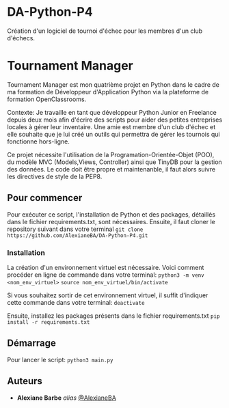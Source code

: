 # DA-Python-P4

Création d'un logiciel de tournoi d'échec pour les membres d'un club d'échecs.

# Tournament Manager

Tournament Manager est mon quatrième projet en Python dans le cadre de ma formation de Développeur d'Application Python via la plateforme de formation OpenClassrooms.

Contexte:
Je travaille en tant que développeur Python Junior en Freelance depuis deux mois afin d'écrire des scripts pour aider des petites entreprises locales à gérer leur inventaire.
Une amie est membre d'un club d'échec et elle souhaite que je lui créé un outils qui permettra de gérer les tournois qui fonctionne hors-ligne.

Ce projet nécessite l'utilisation de la Programation-Orientée-Objet (POO), du modèle MVC (Models,Views, Controller) ainsi que TinyDB pour la gestion des données.
Le code doit être propre et maintenanble, il faut alors suivre les directives de style de la PEP8.

## Pour commencer

Pour exécuter ce script, l'installation de Python et des packages, détaillés dans le fichier requirements.txt, sont nécessaires.
Ensuite, il faut cloner le repository suivant dans votre terminal
`git clone https://github.com/AlexianeBA/DA-Python-P4.git`

### Installation

La création d'un environnement virtuel est nécessaire. Voici comment procéder en ligne de commande dans votre terminal:
`python3 -m venv <nom_env_virtuel>`
`source nom_env_virtuel/bin/activate`

Si vous souhaitez sortir de cet environnement virtuel, il suffit d'indiquer cette commande dans votre terminal:
`deactivate`

Ensuite, installez les packages présents dans le fichier requirements.txt
`pip install -r requirements.txt`

## Démarrage

Pour lancer le script:
`python3 main.py`

## Auteurs

- **Alexiane Barbe** _alias_ [@AlexianeBA](https://github.com/AlexianeBA)
